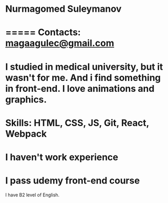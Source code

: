 # Nurmagomed Suleymanov
===== 
Contacts: magaagulec@gmail.com
=====
I studied in medical university, but it wasn't for me. And i find something in front-end. I love animations and graphics.
=====
Skills: HTML, CSS, JS, Git, React, Webpack
=====
I haven't work experience
=====
I pass udemy front-end course
=====
I have B2 level of English.